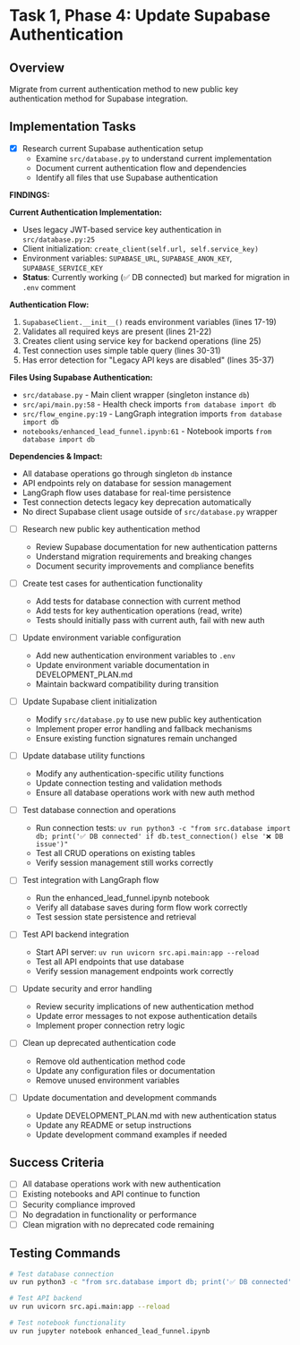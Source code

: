 # Task 1, Phase 4: Update Supabase Authentication

## Overview
Migrate from current authentication method to new public key authentication method for Supabase integration.

## Implementation Tasks

- [x] Research current Supabase authentication setup
  - Examine `src/database.py` to understand current implementation
  - Document current authentication flow and dependencies
  - Identify all files that use Supabase authentication

**FINDINGS:**

**Current Authentication Implementation:**
- Uses legacy JWT-based service key authentication in `src/database.py:25`
- Client initialization: `create_client(self.url, self.service_key)`
- Environment variables: `SUPABASE_URL`, `SUPABASE_ANON_KEY`, `SUPABASE_SERVICE_KEY`
- **Status**: Currently working (✅ DB connected) but marked for migration in `.env` comment

**Authentication Flow:**
1. `SupabaseClient.__init__()` reads environment variables (lines 17-19)
2. Validates all required keys are present (lines 21-22)
3. Creates client using service key for backend operations (line 25)
4. Test connection uses simple table query (lines 30-31)
5. Has error detection for "Legacy API keys are disabled" (lines 35-37)

**Files Using Supabase Authentication:**
- `src/database.py` - Main client wrapper (singleton instance `db`)
- `src/api/main.py:58` - Health check imports `from database import db`
- `src/flow_engine.py:19` - LangGraph integration imports `from database import db`
- `notebooks/enhanced_lead_funnel.ipynb:61` - Notebook imports `from database import db`

**Dependencies & Impact:**
- All database operations go through singleton `db` instance
- API endpoints rely on database for session management
- LangGraph flow uses database for real-time persistence
- Test connection detects legacy key deprecation automatically
- No direct Supabase client usage outside of `src/database.py` wrapper

- [ ] Research new public key authentication method
  - Review Supabase documentation for new authentication patterns
  - Understand migration requirements and breaking changes
  - Document security improvements and compliance benefits

- [ ] Create test cases for authentication functionality
  - Add tests for database connection with current method
  - Add tests for key authentication operations (read, write)
  - Tests should initially pass with current auth, fail with new auth

- [ ] Update environment variable configuration
  - Add new authentication environment variables to `.env`
  - Update environment variable documentation in DEVELOPMENT_PLAN.md
  - Maintain backward compatibility during transition

- [ ] Update Supabase client initialization
  - Modify `src/database.py` to use new public key authentication
  - Implement proper error handling and fallback mechanisms
  - Ensure existing function signatures remain unchanged

- [ ] Update database utility functions
  - Modify any authentication-specific utility functions
  - Update connection testing and validation methods
  - Ensure all database operations work with new auth method

- [ ] Test database connection and operations
  - Run connection tests: `uv run python3 -c "from src.database import db; print('✅ DB connected' if db.test_connection() else '❌ DB issue')"`
  - Test all CRUD operations on existing tables
  - Verify session management still works correctly

- [ ] Test integration with LangGraph flow
  - Run the enhanced_lead_funnel.ipynb notebook
  - Verify all database saves during form flow work correctly
  - Test session state persistence and retrieval

- [ ] Test API backend integration
  - Start API server: `uv run uvicorn src.api.main:app --reload`
  - Test all API endpoints that use database
  - Verify session management endpoints work correctly

- [ ] Update security and error handling
  - Review security implications of new authentication method
  - Update error messages to not expose authentication details
  - Implement proper connection retry logic

- [ ] Clean up deprecated authentication code
  - Remove old authentication method code
  - Update any configuration files or documentation
  - Remove unused environment variables

- [ ] Update documentation and development commands
  - Update DEVELOPMENT_PLAN.md with new authentication status
  - Update any README or setup instructions
  - Update development command examples if needed

## Success Criteria
- [ ] All database operations work with new authentication
- [ ] Existing notebooks and API continue to function
- [ ] Security compliance improved
- [ ] No degradation in functionality or performance
- [ ] Clean migration with no deprecated code remaining

## Testing Commands
```bash
# Test database connection
uv run python3 -c "from src.database import db; print('✅ DB connected' if db.test_connection() else '❌ DB issue')"

# Test API backend
uv run uvicorn src.api.main:app --reload

# Test notebook functionality
uv run jupyter notebook enhanced_lead_funnel.ipynb
```